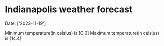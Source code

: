 # Indianapolis weather forecast 
Date: ['2023-11-19'] 

Minimum temperature(in celsius) is [0.0] 
Maximum temperature(in celsius) is [14.4]